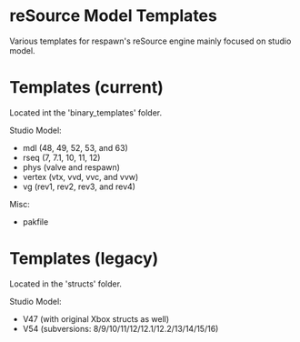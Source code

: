 # reSource Model Templates
Various templates for respawn's reSource engine mainly focused on studio model.

# Templates (current)
Located int the 'binary_templates' folder.

Studio Model:
  - mdl (48, 49, 52, 53, and 63)
  - rseq (7, 7.1, 10, 11, 12)
  - phys (valve and respawn)
  - vertex (vtx, vvd, vvc, and vvw)
  - vg (rev1, rev2, rev3, and rev4)

Misc:
  - pakfile

# Templates (legacy)
Located in the 'structs' folder.

Studio Model:
  - V47 (with original Xbox structs as well)
  - V54 (subversions: 8/9/10/11/12/12.1/12.2/13/14/15/16)
